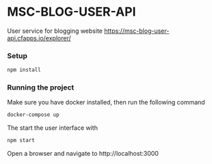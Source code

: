 # MSC-BLOG-USER-API

User service for blogging website https://msc-blog-user-api.cfapps.io/explorer/

### Setup

```bash
npm install
```

### Running the project

Make sure you have docker installed, then run the following command

```bash
docker-compose up
```

The start the user interface with 

```bash
npm start
```

Open a browser and navigate to http://localhost:3000
